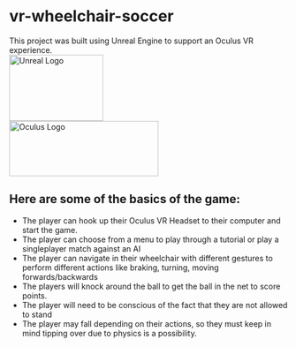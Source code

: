 # vr-wheelchair-soccer
This project was built using Unreal Engine to support an Oculus VR experience. <br>
<img src="https://roadtovrlive-5ea0.kxcdn.com/wp-content/uploads/2015/05/unreal-engine-4-logo-large.png" alt="Unreal Logo" width="170px" height="120px"><br>
<img src="https://logos-world.net/wp-content/uploads/2021/02/Oculus-Logo.png" alt="Oculus Logo" width="270px" height="100px">

## Here are some of the basics of the game:
- The player can hook up their Oculus VR Headset to their computer and start the game. 
- The player can choose from a menu to play through a tutorial or play a singleplayer match against an AI
- The player can navigate in their wheelchair with different gestures to perform different actions like braking, turning, moving forwards/backwards
- The players will knock around the ball to get the ball in the net to score points. 
- The player will need to be conscious of the fact that they are not allowed to stand
- The player may fall depending on their actions, so they must keep in mind tipping over due to physics is a possibility.

